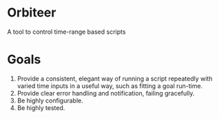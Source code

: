 # Orbiteer

A tool to control time-range based scripts

# Goals

1. Provide a consistent, elegant way of running a script repeatedly with varied time inputs in a useful way, such as fitting a goal run-time.
2. Provide clear error handling and notification, failing gracefully.
3. Be highly configurable.
4. Be highly tested.
